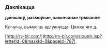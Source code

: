 ### Даклікацца
**дзеяслоў, размоўнае, закончанае трыванне**

Клічучы, вымусіць адгукнуцца. Цяжка яго д.

<a rel="author">[http://rv-blr.com/](http://rv-blr.com/slounik.jsp?letterId=0&maskId=0&pageId=787)</a>
